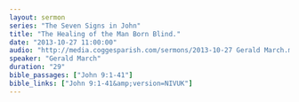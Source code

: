 ```yaml
---
layout: sermon
series: "The Seven Signs in John"
title: "The Healing of the Man Born Blind."
date: "2013-10-27 11:00:00"
audio: "http://media.coggesparish.com/sermons/2013-10-27 Gerald March.mp3"
speaker: "Gerald March"
duration: "29"
bible_passages: ["John 9:1-41"]
bible_links: ["John 9:1-41&amp;version=NIVUK"]
---
```

